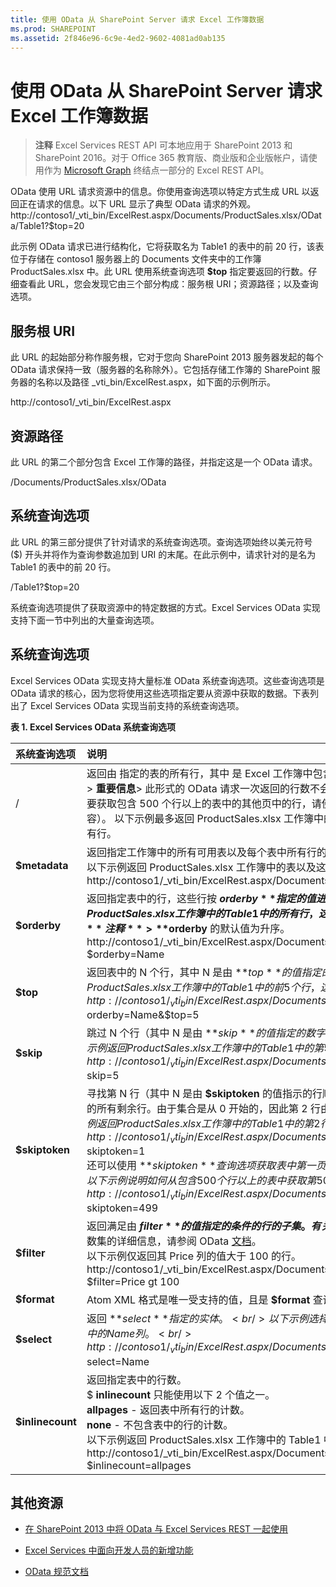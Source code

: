 ```yaml
---
title: 使用 OData 从 SharePoint Server 请求 Excel 工作簿数据
ms.prod: SHAREPOINT
ms.assetid: 2f846e96-6c9e-4ed2-9602-4081ad0ab135
---
```




# 使用 OData 从 SharePoint Server 请求 Excel 工作簿数据

> **注释**
> Excel Services REST API 可本地应用于 SharePoint 2013 和 SharePoint 2016。对于 Office 365 教育版、商业版和企业版帐户，请使用作为  [Microsoft Graph](http://graph.microsoft.io/zh-cn/docs/api-reference/v1.0/resources/excel
) 终结点一部分的 Excel REST API。
  
    
    

OData 使用 URL 请求资源中的信息。你使用查询选项以特定方式生成 URL 以返回正在请求的信息。以下 URL 显示了典型 OData 请求的外观。
http://contoso1/_vti_bin/ExcelRest.aspx/Documents/ProductSales.xlsx/OData/Table1?$top=20
  
    
    

此示例 OData 请求已进行结构化，它将获取名为 Table1 的表中的前 20 行，该表位于存储在 contoso1 服务器上的 Documents 文件夹中的工作簿 ProductSales.xlsx 中。此 URL 使用系统查询选项 **$top** 指定要返回的行数。仔细查看此 URL，您会发现它由三个部分构成：服务根 URI；资源路径；以及查询选项。
## 服务根 URI

此 URL 的起始部分称作服务根，它对于您向 SharePoint 2013 服务器发起的每个 OData 请求保持一致（服务器的名称除外）。它包括存储工作簿的 SharePoint 服务器的名称以及路径 _vti_bin/ExcelRest.aspx，如下面的示例所示。
  
    
    
http://contoso1/_vti_bin/ExcelRest.aspx
  
    
    

## 资源路径

此 URL 的第二个部分包含 Excel 工作簿的路径，并指定这是一个 OData 请求。
  
    
    
/Documents/ProductSales.xlsx/OData
  
    
    

## 系统查询选项

此 URL 的第三部分提供了针对请求的系统查询选项。查询选项始终以美元符号 ($) 开头并将作为查询参数追加到 URI 的末尾。在此示例中，请求针对的是名为 Table1 的表中的前 20 行。
  
    
    
/Table1?$top=20
  
    
    
系统查询选项提供了获取资源中的特定数据的方式。Excel Services OData 实现支持下面一节中列出的大量查询选项。
  
    
    

## 系统查询选项
<a name="xlsSystemQueryOptions"> </a>

Excel Services OData 实现支持大量标准 OData 系统查询选项。这些查询选项是 OData 请求的核心，因为您将使用这些选项指定要从资源中获取的数据。下表列出了 Excel Services OData 实现当前支持的系统查询选项。
  
    
    

**表 1. Excel Services OData 系统查询选项**


|****系统查询选项****|****说明****|
|:-----|:-----|
|/<tableName>  <br/> |返回由 <tableName> 指定的表的所有行，其中 <tableName> 是 Excel 工作簿中包含要检索的行的表的名称。  <br/> > **重要信息**> 此形式的 OData 请求一次返回的行数不会超过 500。每 500 个行构成一页。若要获取包含 500 个行以上的表中的其他页中的行，请使用 **$skiptoken** 查询选项（见下方内容）。          以下示例最多返回 ProductSales.xlsx 工作簿中的 Table1 中的第 500 行及其之前的所有行。  <br/> |
|**$metadata** <br/> |返回指定工作簿中的所有可用表以及每个表中所有行的类型信息。  <br/> 以下示例返回 ProductSales.xlsx 工作簿中的表以及这些表的类型信息。  <br/> http://contoso1/_vti_bin/ExcelRest.aspx/Documents/ProductSales.xlsx/OData/$metadata  <br/> |
|**$orderby** <br/> |返回指定表中的行，这些行按 **$orderby** 指定的值进行排序。 <br/> 以下示例返回 ProductSales.xlsx 工作簿中的 Table1 中的所有行，这些行按 Name 列进行排序。  <br/> > **注释**> **$orderby** 的默认值为升序。          http://contoso1/_vti_bin/ExcelRest.aspx/Documents/ProductSales.xlsx/OData/Table1?$orderby=Name  <br/> |
|**$top** <br/> |返回表中的 N 个行，其中 N 是由 **$top** 的值指定的数字。 <br/> 以下示例返回 ProductSales.xlsx 工作簿中的 Table1 中的前 5 个行，这些行按 Name 列进行排序。  <br/> http://contoso1/_vti_bin/ExcelRest.aspx/Documents/ProductSales.xlsx/OData/Table1?$orderby=Name&amp;$top=5  <br/> |
|**$skip** <br/> |跳过 N 个行（其中 N 是由 **$skip** 的值指定的数字），然后返回表的剩余行。 <br/> 以下示例返回 ProductSales.xlsx 工作簿中的 Table1 中的第 5 行后面的所有剩余行。  <br/> http://contoso1/_vti_bin/ExcelRest.aspx/Documents/ProductSales.xlsx/OData/Table1?$skip=5  <br/> |
|**$skiptoken** <br/> |寻找第 N 行（其中 N 是由 **$skiptoken** 的值指示的行顺序位置），然后返回从第 N + 1 行开始的所有剩余行。由于集合是从 0 开始的，因此第 2 行由 $skiptoken=1 指示。 <br/> 以下示例返回 ProductSales.xlsx 工作簿中的 Table1 中的第 2 行后面的所有剩余行。  <br/> http://contoso1/_vti_bin/ExcelRest.aspx/Documents/ProductSales.xlsx/OData/Table1?$skiptoken=1  <br/> 还可以使用 **$skiptoken** 查询选项获取表中第一页后的包含 500 个行以上的页面中的行。以下示例说明如何从包含 500 个行以上的表中获取第 500 行及其后面的行。 <br/> http://contoso1/_vti_bin/ExcelRest.aspx/Documents/ProductSales.xlsx/OData/Table1?$skiptoken=499  <br/> |
|**$filter** <br/> |返回满足由 **$filter** 的值指定的条件的行的子集。有关可与 **$filter** 一起使用的运算符和函数集的详细信息，请参阅 OData [文档](http://www.odata.org/documentation/odata-version-2-0/uri-conventions/)。  <br/> 以下示例仅返回其 Price 列的值大于 100 的行。  <br/> http://contoso1/_vti_bin/ExcelRest.aspx/Documents/ProductSales.xlsx/OData/Table1?$filter=Price gt 100  <br/> |
|**$format** <br/> |Atom XML 格式是唯一受支持的值，且是 **$format** 查询选项的默认值。 <br/> |
|**$select** <br/> |返回 **$select** 指定的实体。 <br/> 以下示例选择 ProductSales.xlsx 工作簿中的 Table1 中的 Name 列。  <br/> http://contoso1/_vti_bin/ExcelRest.aspx/Documents/ProductSales.xlsx/OData/Table1?$select=Name  <br/> |
|**$inlinecount** <br/> | 返回指定表中的行数。 <br/>  $ **inlinecount** 只能使用以下 2 个值之一。 <br/> **allpages** - 返回表中所有行的计数。 <br/> **none** - 不包含表中的行的计数。 <br/>  以下示例返回 ProductSales.xlsx 工作簿中的 Table1 中的总行数的计数。 <br/>  http://contoso1/_vti_bin/ExcelRest.aspx/Documents/ProductSales.xlsx/OData/Table1?$inlinecount=allpages <br/> |
   

## 其他资源
<a name="xlsAdditionalResources"> </a>


-  [在 SharePoint 2013 中将 OData 与 Excel Services REST 一起使用](using-odata-with-excel-services-rest-in-sharepoint-2013.md)
    
  
-  [Excel Services 中面向开发人员的新增功能](09e96c8b-cb55-4fd1-a797-b50fbf0f9296.md)
    
  
-  [OData 规范文档](http://www.odata.org)
    
  
